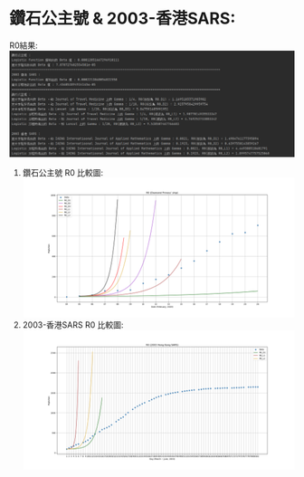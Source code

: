 # 鑽石公主號 & 2003-香港SARS:
R0結果:
![image](https://github.com/Mephisto-000/SCU_Math_project/blob/master/Diamond_2003SARS/result/code_result.PNG)
1. 鑽石公主號 R0 比較圖:
![image](https://github.com/Mephisto-000/SCU_Math_project/blob/master/Diamond_2003SARS/Data_plot/D_5.png)
2. 2003-香港SARS R0 比較圖:
![image](https://github.com/Mephisto-000/SCU_Math_project/blob/master/Diamond_2003SARS/Data_plot/HK_4.png)
